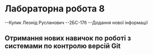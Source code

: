 # Лабораторна робота 8
--Кулик Леонід Русланович
--2БС-17б
--Додання нової інформації

## Отримання нових навичок по роботі з системами по контролю версій Git